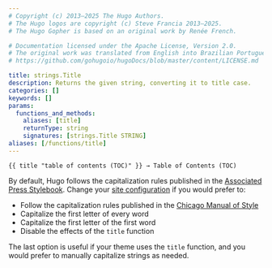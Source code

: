 ```yaml
---
# Copyright (c) 2013–2025 The Hugo Authors.
# The Hugo logos are copyright (c) Steve Francia 2013–2025.
# The Hugo Gopher is based on an original work by Renée French.

# Documentation licensed under the Apache License, Version 2.0.
# The original work was translated from English into Brazilian Portuguese.
# https://github.com/gohugoio/hugoDocs/blob/master/content/LICENSE.md

title: strings.Title
description: Returns the given string, converting it to title case.
categories: []
keywords: []
params:
  functions_and_methods:
    aliases: [title]
    returnType: string
    signatures: [strings.Title STRING]
aliases: [/functions/title]
---
```


```go-html-template
{{ title "table of contents (TOC)" }} → Table of Contents (TOC)
```

By default, Hugo follows the capitalization rules published in the [Associated Press Stylebook]. Change your [site configuration] if you would prefer to:

- Follow the capitalization rules published in the [Chicago Manual of Style]
- Capitalize the first letter of every word
- Capitalize the first letter of the first word
- Disable the effects of the `title` function

The last option is useful if your theme uses the `title` function, and you would prefer to manually capitalize strings as needed.

[Associated Press Stylebook]: https://www.apstylebook.com/
[Chicago Manual of Style]: https://www.chicagomanualofstyle.org/home.html
[site configuration]: /configuration/all/#title-case-style
